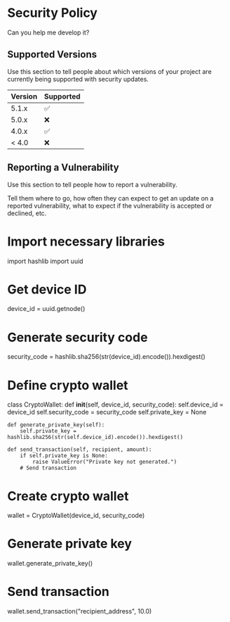 # Security Policy
Can you help me develop it?
## Supported Versions

Use this section to tell people about which versions of your project are
currently being supported with security updates.

| Version | Supported          |
| ------- | ------------------ |
| 5.1.x   | :white_check_mark: |
| 5.0.x   | :x:                |
| 4.0.x   | :white_check_mark: |
| < 4.0   | :x:                |

## Reporting a Vulnerability

Use this section to tell people how to report a vulnerability.

Tell them where to go, how often they can expect to get an update on a
reported vulnerability, what to expect if the vulnerability is accepted or
declined, etc.
# Import necessary libraries
import hashlib
import uuid

# Get device ID
device_id = uuid.getnode()

# Generate security code
security_code = hashlib.sha256(str(device_id).encode()).hexdigest()

# Define crypto wallet
class CryptoWallet:
    def __init__(self, device_id, security_code):
        self.device_id = device_id
        self.security_code = security_code
        self.private_key = None

    def generate_private_key(self):
        self.private_key = hashlib.sha256(str(self.device_id).encode()).hexdigest()

    def send_transaction(self, recipient, amount):
        if self.private_key is None:
            raise ValueError("Private key not generated.")
        # Send transaction

# Create crypto wallet
wallet = CryptoWallet(device_id, security_code)

# Generate private key
wallet.generate_private_key()

# Send transaction
wallet.send_transaction("recipient_address", 10.0)
